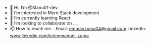 - 👋 Hi, I’m @Manu01-dev
- 👀 I’m interested in Mern Stack development
- 🌱 I’m currently learning React 
- 💞️ I’m looking to collaborate on ...
- 📫 How to reach me ...Email: emmanzuma04@gmail.com LinkedIn: www.linkedin.com/in/emmanuel-zuma

<!---
Manu01-dev/Manu01-dev is a ✨ special ✨ repository because its `README.md` (this file) appears on your GitHub profile.
You can click the Preview link to take a look at your changes.
--->
